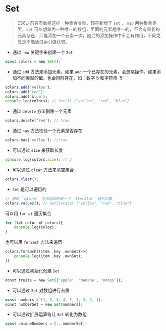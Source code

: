 # Set
> ES6之前只有数组这样一种集合类型，现在新增了 `set` 、 `map` 两种集合类型，`set` 可以想象为一种唯一的数组，里面的元素是唯一的，不会有重复的元素存在，只能添加一个元素一次，随后的添加操作中不会有作用，不同之处是不能通过索引值获取。


* 通过 `new` 关键字来创建一个 `Set`
```js
const colors = new Set();
```

* 通过 `add` 方法来添加元素，如果 `add` 一个已存在的元素，会忽略操作。如果添加不同类型的值，也会同时存在，如：数字 5 和字符串 '5'
```js
colors.add('yellow');
colors.add('red');
colors.add('blue');
console.log(colors); // Set(3) {"yellow", "red", "blue"}
```

* 通过 `delete` 方法删除一个元素
```js
colors.delete('red'); // true
```

* 通过 `has` 方法检验一个元素是否存在
```js
colors.has('yellow'); //true
```

* 可以通过 `size` 来获取长度
```js
console.log(colors.size); // 3
```

* 可以通过 `clear` 方法来清空集合
```js
colors.clear();
```

* `Set` 是可以遍历的
```js
// 通过 `values` 方法返回的是一个 `Iterator` 迭代对象
colors.values(); // SetIterator {"yellow", "red", "blue"}
```
可以用 `for of` 遍历集合
```js
for (let color of colors){
	console.log(color);
}
```
也可以用 `forEach` 方法来遍历
```js
colors.forEach((item ,key ,ownSet)=>{
	console.log(item ,key ,ownSet);
})
```

* 可以通过初始化创建 `Set`
```js
const fruits = new Set(['apple', 'banana', 'mongo']);
```

* 可以通过 `Set` 对数组进行去重
```js
const numbers = [1, 2, 3, 4, 5, 4, 3, 2, 1];
const numberSet = new Set(numbers);
```

* 可以通过扩展运算符让 `Set` 转化为数组
```js
const uniqueNumbers = [...numberSet];
```